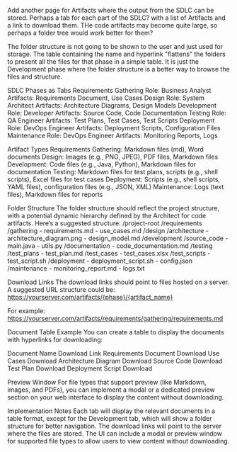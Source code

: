 Add another page for Artifacts where the output from the SDLC can be stored.
Perhaps a tab for each part of the SDLC? with a list of Artifacts and a link to download them. THe code artifacts may become quite large, so perhaps a folder tree would work better for them?

The folder structure is not going to be shown to the user and just used for storage.
The table containing the name and hyperlink "flattens" the folders to present all the files for that phase in a simple table.
It is just the Development phase where the folder structure is a better way to browse the files and structure.

SDLC Phases as Tabs
Requirements Gathering
Role: Business Analyst
Artifacts: Requirements Document, Use Cases
Design
Role: System Architect
Artifacts: Architecture Diagrams, Design Models
Development
Role: Developer
Artifacts: Source Code, Code Documentation
Testing
Role: QA Engineer
Artifacts: Test Plans, Test Cases, Test Scripts
Deployment
Role: DevOps Engineer
Artifacts: Deployment Scripts, Configuration Files
Maintenance
Role: DevOps Engineer
Artifacts: Monitoring Reports, Logs

Artifact Types
Requirements Gathering: Markdown files (md), Word documents
Design: Images (e.g., PNG, JPEG), PDF files, Markdown files
Development: Code files (e.g., Java, Python), Markdown files for documentation
Testing: Markdown files for test plans, scripts (e.g., shell scripts), Excel files for test cases
Deployment: Scripts (e.g., shell scripts, YAML files), configuration files (e.g., JSON, XML)
Maintenance: Logs (text files), Markdown files for reports

Folder Structure
The folder structure should reflect the project structure, with a potential dynamic hierarchy defined by the Architect for code artifacts. Here’s a suggested structure:
/project-root
    /requirements
        /gathering
            - requirements.md
            - use_cases.md
    /design
        /architecture
            - architecture_diagram.png
            - design_model.md
    /development
        /source_code
            - main.java
            - utils.py
        /documentation
            - code_documentation.md
    /testing
        /test_plans
            - test_plan.md
        /test_cases
            - test_cases.xlsx
        /test_scripts
            - test_script.sh
    /deployment
        - deployment_script.sh
        - config.json
    /maintenance
        - monitoring_report.md
        - logs.txt

Download Links
The download links should point to files hosted on a server. A suggested URL structure could be:
<https://yourserver.com/artifacts/{phase}/{artifact_name}>

For example:
<https://yourserver.com/artifacts/requirements/gathering/requirements.md>

Document Table Example
You can create a table to display the documents with hyperlinks for downloading:

Document Name Download Link
Requirements Document Download
Use Cases Download
Architecture Diagram Download
Source Code Download
Test Plan Download
Deployment Script Download

Preview Window
For file types that support preview (like Markdown, images, and PDFs), you can implement a modal or a dedicated preview section on your web interface to display the content without downloading.

Implementation Notes
Each tab will display the relevant documents in a table format, except for the Development tab, which will show a folder structure for better navigation.
The download links will point to the server where the files are stored.
The UI can include a modal or preview window for supported file types to allow users to view content without downloading.
